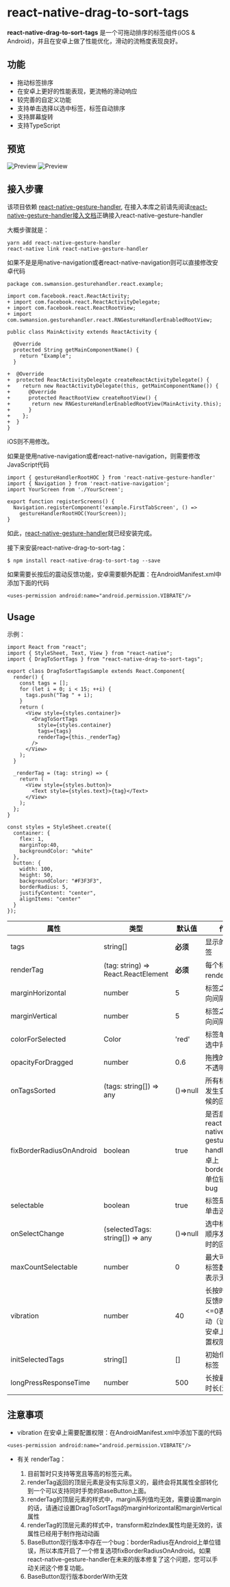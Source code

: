 
# react-native-drag-to-sort-tags

**react-native-drag-to-sort-tags** 是一个可拖动排序的标签组件(iOS & Android)，并且在安卓上做了性能优化，滑动的流畅度表现良好。

## 功能

* 拖动标签排序
* 在安卓上更好的性能表现，更流畅的滑动响应
* 较完善的自定义功能
* 支持单击选择以选中标签，标签自动排序
* 支持屏幕旋转
* 支持TypeScript

## 预览

![Preview](./readme_resources/ios_demo.gif)
![Preview](./readme_resources/android_demo.gif)

## 接入步骤

该项目依赖 [react-native-gesture-handler](https://github.com/kmagiera/react-native-gesture-handler), 在接入本库之前请先阅读[react-native-gesture-handler接入文档](https://kmagiera.github.io/react-native-gesture-handler/docs/getting-started.html#installation)正确接入react-native-gesture-handler

大概步骤就是：
```$xslt
yarn add react-native-gesture-handler
react-native link react-native-gesture-handler
```

如果不是是用native-navigation或者react-native-navigation则可以直接修改安卓代码

```$xslt
package com.swmansion.gesturehandler.react.example;

import com.facebook.react.ReactActivity;
+ import com.facebook.react.ReactActivityDelegate;
+ import com.facebook.react.ReactRootView;
+ import com.swmansion.gesturehandler.react.RNGestureHandlerEnabledRootView;

public class MainActivity extends ReactActivity {

  @Override
  protected String getMainComponentName() {
    return "Example";
  }

+  @Override
+  protected ReactActivityDelegate createReactActivityDelegate() {
+    return new ReactActivityDelegate(this, getMainComponentName()) {
+      @Override
+      protected ReactRootView createRootView() {
+       return new RNGestureHandlerEnabledRootView(MainActivity.this);
+      }
+    };
+  }
}
```
iOS则不用修改。

如果是使用native-navigation或者react-native-navigation，则需要修改JavaScript代码

```$xslt
import { gestureHandlerRootHOC } from 'react-native-gesture-handler'
import { Navigation } from 'react-native-navigation';
import YourScreen from './YourScreen';

export function registerScreens() {
  Navigation.registerComponent('example.FirstTabScreen', () =>
    gestureHandlerRootHOC(YourScreen));
}
```

如此，[react-native-gesture-handler](https://github.com/kmagiera/react-native-gesture-handler)就已经安装完成。

接下来安装react-native-drag-to-sort-tag：

`$ npm install react-native-drag-to-sort-tag --save`

如果需要长按后的震动反馈功能，安卓需要额外配置：在AndroidManifest.xml中添加下面的代码
```$xslt
<uses-permission android:name="android.permission.VIBRATE"/>
```

## Usage
示例：
```$xslt
import React from "react";
import { StyleSheet, Text, View } from "react-native";
import { DragToSortTags } from "react-native-drag-to-sort-tags";

export class DragToSortTagsSample extends React.Component{
  render() {
    const tags = [];
    for (let i = 0; i < 15; ++i) {
      tags.push("Tag " + i);
    }
    return (
      <View style={styles.container}>
        <DragToSortTags
          style={styles.container}
          tags={tags}
          renderTag={this._renderTag}
        />
      </View>
    );
  }

  _renderTag = (tag: string) => {
    return (
      <View style={styles.button}>
        <Text style={styles.text}>{tag}</Text>
      </View>
    );
  };
}

const styles = StyleSheet.create({
  container: {
    flex: 1,
    marginTop:40,
    backgroundColor: "white"
  },
  button: {
    width: 100,
    height: 50,
    backgroundColor: "#F3F3F3",
    borderRadius: 5,
    justifyContent: "center",
    alignItems: "center"
  }
});
```

属性  |  类型  |  默认值  |  作用  
---- | ------ | --------- | --------
tags | string[] | **必须** | 显示的所有标签
renderTag | (tag: string) => React.ReactElement<View> | **必须** | 每个标签的render函数
marginHorizontal | number | 5 | 标签之间的横向间隔
marginVertical | number | 5 | 标签之间的纵向间隔
colorForSelected | Color | 'red' | 标签单击后的选中背景颜色
opacityForDragged | number | 0.6 | 拖拽的标签的不透明度
onTagsSorted | (tags: string[]) => any | ()=>null | 所有标签排序发生变动的时候的回调函数
fixBorderRadiusOnAndroid | boolean | true | 是否启用修正react-native-gesture-handler在安卓上borderRadius单位错误的bug
selectable | boolean | true | 标签是否可以单击选择
onSelectChange | (selectedTags: string[]) => any | ()=>null | 选中标签或其顺序发生变化时的回调
maxCountSelectable | number | 0 | 最大可选择的标签数量（0表示无限制）
vibration | number | 40 | 长按时的震动反馈时长，<=0表示不震动（该功能在安卓上需要配置权限）
initSelectedTags | string[] | [] | 初始化选中的标签
longPressResponseTime | number | 500 | 长按最小响应时长(浩渺)

## 注意事项
* vibration 在安卓上需要配置权限：在AndroidManifest.xml中添加下面的代码
```$xslt
<uses-permission android:name="android.permission.VIBRATE"/>
```

* 有关 renderTag：

   1. 目前暂时只支持等宽且等高的标签元素。
   2. renderTag返回的顶层元素是没有实际意义的，最终会将其属性全部转化到一个可以支持同时手势的BaseButton上面。
   3. renderTag的顶层元素的样式中，margin系列值均无效，需要设置margin的话，请通过设置DragToSortTags的marginHorizontal和marginVertical属性
   4. renderTag的顶层元素的样式中，transform和zIndex属性均是无效的，该属性已经用于制作拖动动画
   5. BaseButton现行版本中存在一个bug：borderRadius在Android上单位错误，所以本库开启了一个修复选项fixBorderRadiusOnAndroid。如果react-native-gesture-handler在未来的版本修复了这个问题，您可以手动关闭这个修复功能。
   6. BaseButton现行版本borderWith无效
 

  
